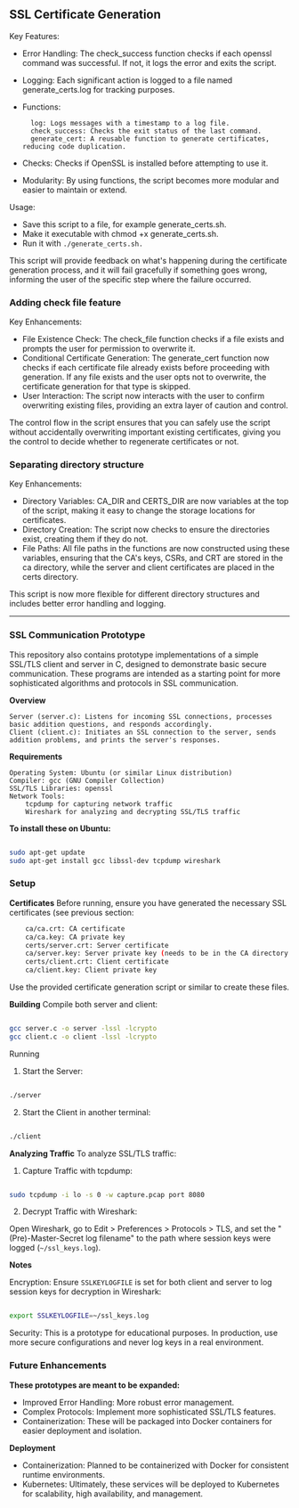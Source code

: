 ## SSL Certificate Generation

Key Features:

- Error Handling: The check_success function checks if each openssl command was successful. If not, it logs the error and exits the script.
- Logging: Each significant action is logged to a file named generate_certs.log for tracking purposes.
- Functions:
  
        log: Logs messages with a timestamp to a log file.
        check_success: Checks the exit status of the last command.
        generate_cert: A reusable function to generate certificates, reducing code duplication.
- Checks: 
        Checks if OpenSSL is installed before attempting to use it.
- Modularity: By using functions, the script becomes more modular and easier to maintain or extend.


Usage:

- Save this script to a file, for example generate_certs.sh.
- Make it executable with chmod +x generate_certs.sh.
- Run it with `./generate_certs.sh.`


This script will provide feedback on what's happening during the certificate generation process, and it will fail gracefully if something goes wrong, informing the user of the specific step where the failure occurred.

### Adding check file feature

Key Enhancements:

- File Existence Check: The check_file function checks if a file exists and prompts the user for permission to overwrite it. 
- Conditional Certificate Generation: The generate_cert function now checks if each certificate file already exists before proceeding with generation. If any file exists and the user opts not to overwrite, the certificate generation for that type is skipped.
- User Interaction: The script now interacts with the user to confirm overwriting existing files, providing an extra layer of caution and control.


The control flow in the script ensures that you can safely use the script without accidentally overwriting important existing certificates, giving you the control to decide whether to regenerate certificates or not.

### Separating directory structure
Key Enhancements:

- Directory Variables: CA_DIR and CERTS_DIR are now variables at the top of the script, making it easy to change the storage locations for certificates.
- Directory Creation: The script now checks to ensure the directories exist, creating them if they do not.
- File Paths: All file paths in the functions are now constructed using these variables, ensuring that the CA's keys, CSRs, and CRT are stored in the ca directory, while the server and client certificates are placed in the certs directory.


This script is now more flexible for different directory structures and includes better error handling and logging.

---

### SSL Communication Prototype  

This repository also contains prototype implementations of a simple SSL/TLS client and server in C, designed to demonstrate basic secure communication. These programs are intended as a starting point for more sophisticated algorithms and protocols in SSL communication.

**Overview**

    Server (server.c): Listens for incoming SSL connections, processes basic addition questions, and responds accordingly.
    Client (client.c): Initiates an SSL connection to the server, sends addition problems, and prints the server's responses.


**Requirements**

    Operating System: Ubuntu (or similar Linux distribution)
    Compiler: gcc (GNU Compiler Collection)
    SSL/TLS Libraries: openssl
    Network Tools:
        tcpdump for capturing network traffic
        Wireshark for analyzing and decrypting SSL/TLS traffic


**To install these on Ubuntu:**

```bash

sudo apt-get update
sudo apt-get install gcc libssl-dev tcpdump wireshark
```

### Setup

**Certificates**
Before running, ensure you have generated the necessary SSL certificates (see previous section:

```bash
    ca/ca.crt: CA certificate
    ca/ca.key: CA private key
    certs/server.crt: Server certificate
    ca/server.key: Server private key (needs to be in the CA directory for this setup)
    certs/client.crt: Client certificate
    ca/client.key: Client private key
```

Use the provided certificate generation script or similar to create these files.

**Building**
Compile both server and client:

```bash

gcc server.c -o server -lssl -lcrypto
gcc client.c -o client -lssl -lcrypto
```

Running

1. Start the Server:

```bash

./server
```
2. Start the Client in another terminal:

```bash

./client
```

**Analyzing Traffic**
To analyze SSL/TLS traffic:

1. Capture Traffic with tcpdump:

```bash

sudo tcpdump -i lo -s 0 -w capture.pcap port 8080
```
2. Decrypt Traffic with Wireshark:

Open Wireshark, go to Edit > Preferences > Protocols > TLS, and set the "(Pre)-Master-Secret log filename" to the path where session keys were logged (`~/ssl_keys.log`).


**Notes**

Encryption: Ensure `SSLKEYLOGFILE` is set for both client and server to log session keys for decryption in Wireshark:

```bash

export SSLKEYLOGFILE=~/ssl_keys.log
```

Security: This is a prototype for educational purposes. In production, use more secure configurations and never log keys in a real environment.


### Future Enhancements

**These prototypes are meant to be expanded:**

- Improved Error Handling: More robust error management.
- Complex Protocols: Implement more sophisticated SSL/TLS features.
- Containerization: These will be packaged into Docker containers for easier deployment and isolation.


**Deployment**

- Containerization: Planned to be containerized with Docker for consistent runtime environments.
- Kubernetes: Ultimately, these services will be deployed to Kubernetes for scalability, high availability, and management.
